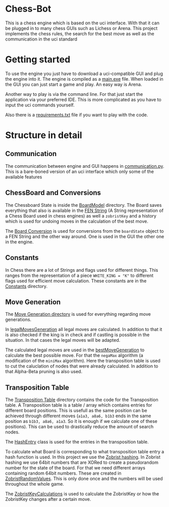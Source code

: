 # Chess-Bot

This is a chess engine which is based on the uci interface. With that it can be plugged in to many chess GUIs such as
Lichess or Arena.
This project implements the chess rules, the search for the best move as well as the communication in the uci standard

# Getting started
To use the engine you just have to download a uci-compatible GUI and plug the engine into it. The engine is compiled as
a [main.exe](dist/main.exe) file. When loaded in the GUI you can just start a game and play. An easy way is Arena.

Another way to play is via the command line. For that just start the application via your preferred IDE. This is
more complicated as you have to input the uci commands yourself.

Also there is a [requirements.txt](requirements.txt) file if you want to play with the code.

# Structure in detail
## Communication
The communication between engine and GUI happens in [communication.py](Application/communication.py). This is a bare-boned version of
an uci interface which only some of the available features

## ChessBoard and Conversions
The Chessboard State is inside the [BoardModel](Application/BoardModel) directory. The Board saves everything that also is available
in the [FEN String]() (A String representation of a Chess Board used in chess engines) as well a `zobristKey` and a history
which is used for undoing moves in the calculation of the best move.

The [Board Conversion](Application/BoardModel/boardConversion.py) is used for conversions from the `boardState` object to a FEN String
and the other way around. One is used in the GUI the other one in the engine.

## Constants
In Chess there are a lot of Strings and flags used for different things. This ranges from the representation of a piece
`WHITE_KING = "K"` to different flags used for efficient move calculation.
These constants are in the [Constants](Application/Constants) directory.

## Move Generation
The [Move Generation directory](Application/MoveGeneration) is used for everything regarding move generations.

In [legalMovesGeneration](Application/MoveGeneration/legalMovesGeneration.py) all legal moves are calculated. In addition to that
it is also checked if the king is in check and if castling is possible in the situation. In that cases the legal moves
will be adapted.

The calculated legal moves are used in the [bestMoveGeneration](Application/MoveGeneration/bestMoveGeneration.py) to calculate the
best possible move. For that the `negaMax` algorithm (a modification of the `miniMax` algorithm). Here the transposition
table is used to cut the caluclation of nodes that were already calculated. In addition to that Alpha-Beta pruning is
also used.

## Transposition Table
The [Transposition Table](Application/TranspositionTable) directory contains the code for the Transposition table. A Transposition
table is a table / array which contains entries for different board positions. This is usefull as the same position can
be achieved through different moves (`a1a3, a8a6, b1b3` ends in the same position as `b1b3, a8a6, a1a3`. So it is enough
if we calculate one of these positions). This can be used to drastically reduce the amount of search nodes.

The [HashEntry](Application/TranspositionTable/HashEntry.py) class is used for the entries in the transposition table.

To calculate what Board is corresponding to what transposition table entry a hash function is used. In this project we
use the [Zobrist hashing](). In Zobrist hashing we use 64bit numbers that are XORed to create a pseudorandom number
for the state of the board. For that we need different arrays containing random 64bit numbers. These are created in
[ZobristRandomValues](Application/TranspositionTable/ZobristKey/ZobristRandomValues.py). This is only done once and the numbers will be used
throughout the whole game.

The [ZobristKeyCalculations](Application/TranspositionTable/ZobristKey/ZobristKeyCalculations.py) is used to calculate the ZobristKey
or how the ZobristKey changes after a certain move.